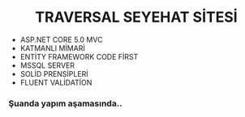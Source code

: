 <h1 align="center">TRAVERSAL SEYEHAT SİTESİ</h1>

<ul>
  <li> ASP.NET CORE 5.0 MVC </li>
  <li> KATMANLI MİMARİ </li>
  <li> ENTİTY FRAMEWORK CODE FİRST </li>
  <li> MSSQL SERVER </li>
  <li> SOLİD PRENSİPLERİ </li>
  <li> FLUENT VALİDATİON  </li>
</ul>

<h3> Şuanda yapım aşamasında.. </h3>

